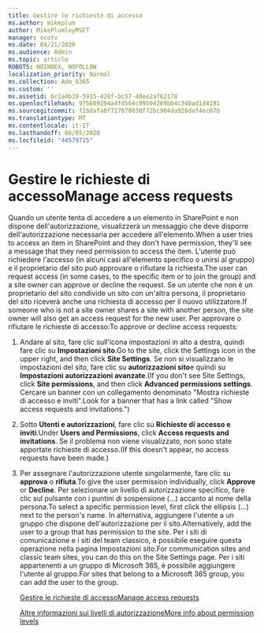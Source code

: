 ```yaml
---
title: Gestire le richieste di accesso
ms.author: mikeplum
author: MikePlumleyMSFT
manager: scotv
ms.date: 04/21/2020
ms.audience: Admin
ms.topic: article
ROBOTS: NOINDEX, NOFOLLOW
localization_priority: Normal
ms.collection: Adm_O365
ms.custom: ''
ms.assetid: 6c1a4b19-5915-428f-bc57-40ee2af62178
ms.openlocfilehash: 975609294a4fd564c99594269bb4c348ad1d4191
ms.sourcegitcommit: f28dafa0f727870038f72bc904da926daf4ec07b
ms.translationtype: MT
ms.contentlocale: it-IT
ms.lasthandoff: 06/05/2020
ms.locfileid: "44579725"
---
```

# <a name="manage-access-requests"></a><span data-ttu-id="4611f-102">Gestire le richieste di accesso</span><span class="sxs-lookup"><span data-stu-id="4611f-102">Manage access requests</span></span>

<span data-ttu-id="4611f-103">Quando un utente tenta di accedere a un elemento in SharePoint e non dispone dell'autorizzazione, visualizzerà un messaggio che deve disporre dell'autorizzazione necessaria per accedere all'elemento.</span><span class="sxs-lookup"><span data-stu-id="4611f-103">When a user tries to access an item in SharePoint and they don't have permission, they'll see a message that they need permission to access the item.</span></span> <span data-ttu-id="4611f-104">L'utente può richiedere l'accesso (in alcuni casi all'elemento specifico o unirsi al gruppo) e il proprietario del sito può approvare o rifiutare la richiesta.</span><span class="sxs-lookup"><span data-stu-id="4611f-104">The user can request access (in some cases, to the specific item or to join the group) and a site owner can approve or decline the request.</span></span> <span data-ttu-id="4611f-105">Se un utente che non è un proprietario del sito condivide un sito con un'altra persona, il proprietario del sito riceverà anche una richiesta di accesso per il nuovo utilizzatore.</span><span class="sxs-lookup"><span data-stu-id="4611f-105">If someone who is not a site owner shares a site with another person, the site owner will also get an access request for the new user.</span></span> <span data-ttu-id="4611f-106">Per approvare o rifiutare le richieste di accesso:</span><span class="sxs-lookup"><span data-stu-id="4611f-106">To approve or decline access requests:</span></span>
  
1. <span data-ttu-id="4611f-107">Andare al sito, fare clic sull'icona impostazioni in alto a destra, quindi fare clic su **Impostazioni sito**.</span><span class="sxs-lookup"><span data-stu-id="4611f-107">Go to the site, click the Settings icon in the upper right, and then click **Site Settings**.</span></span> <span data-ttu-id="4611f-108">Se non si visualizzano le impostazioni del sito, fare clic su **autorizzazioni sito**e quindi su **Impostazioni autorizzazioni avanzate**.</span><span class="sxs-lookup"><span data-stu-id="4611f-108">(If you don't see Site Settings, click **Site permissions**, and then click **Advanced permissions settings**.</span></span> <span data-ttu-id="4611f-109">Cercare un banner con un collegamento denominato "Mostra richieste di accesso e inviti".</span><span class="sxs-lookup"><span data-stu-id="4611f-109">Look for a banner that has a link called "Show access requests and invitations.")</span></span>
    
2. <span data-ttu-id="4611f-110">Sotto **Utenti e autorizzazioni**, fare clic su **Richieste di accesso e inviti**.</span><span class="sxs-lookup"><span data-stu-id="4611f-110">Under **Users and Permissions**, click **Access requests and invitations**.</span></span> <span data-ttu-id="4611f-111">Se il problema non viene visualizzato, non sono state apportate richieste di accesso.</span><span class="sxs-lookup"><span data-stu-id="4611f-111">(If this doesn't appear, no access requests have been made.)</span></span>
    
3. <span data-ttu-id="4611f-112">Per assegnare l'autorizzazione utente singolarmente, fare clic su **approva** o **rifiuta**.</span><span class="sxs-lookup"><span data-stu-id="4611f-112">To give the user permission individually, click **Approve** or **Decline**.</span></span> <span data-ttu-id="4611f-113">Per selezionare un livello di autorizzazione specifico, fare clic sul pulsante con i puntini di sospensione (...) accanto al nome della persona.</span><span class="sxs-lookup"><span data-stu-id="4611f-113">To select a specific permission level, first click the ellipsis (...) next to the person's name.</span></span> <span data-ttu-id="4611f-114">In alternativa, aggiungere l'utente a un gruppo che dispone dell'autorizzazione per il sito.</span><span class="sxs-lookup"><span data-stu-id="4611f-114">Alternatively, add the user to a group that has permission to the site.</span></span> <span data-ttu-id="4611f-115">Per i siti di comunicazione e i siti del team classico, è possibile eseguire questa operazione nella pagina Impostazioni sito.</span><span class="sxs-lookup"><span data-stu-id="4611f-115">For communication sites and classic team sites, you can do this on the Site Settings page.</span></span> <span data-ttu-id="4611f-116">Per i siti appartenenti a un gruppo di Microsoft 365, è possibile aggiungere l'utente al gruppo.</span><span class="sxs-lookup"><span data-stu-id="4611f-116">For sites that belong to a Microsoft 365 group, you can add the user to the group.</span></span>
    
    [<span data-ttu-id="4611f-117">Gestire le richieste di accesso</span><span class="sxs-lookup"><span data-stu-id="4611f-117">Manage access requests </span></span>](https://go.microsoft.com/fwlink/?linkid=2008747)
    
    [<span data-ttu-id="4611f-118">Altre informazioni sui livelli di autorizzazione</span><span class="sxs-lookup"><span data-stu-id="4611f-118">More info about permission levels</span></span>](https://go.microsoft.com/fwlink/?linkid=867071)
    

